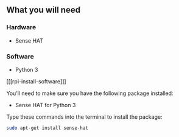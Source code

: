 ## What you will need

### Hardware

* Sense HAT

### Software

+ Python 3

[[[rpi-install-software]]]

You’ll need to make sure you have the following package installed:

+ Sense HAT for Python 3

Type these commands into the terminal to install the package:

```bash
sudo apt-get install sense-hat
```
